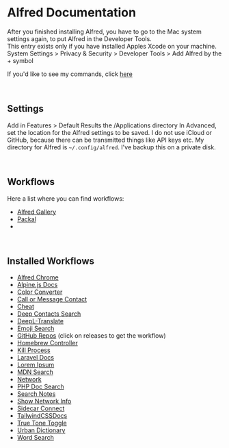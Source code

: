 # Alfred Documentation
After you finished installing Alfred, you have to go to the Mac system settings
again, to put Alfred in the Developer Tools.  
This entry exists only if you have installed Apples Xcode on your machine.  
System Settings > Privacy & Security > Developer Tools > Add Alfred by the + symbol

If you'd like to see my commands, click [here](alfred/docs/documentation.md)

<br>

## Settings
Add in Features > Default Results the /Applications directory
In Advanced, set the location for the Alfred settings to be saved.
I do not use iCloud or GitHub, because there can be transmitted things like API
keys etc. My directory for Alfred is `~/.config/alfred`. I've backup this on a
private disk.

<br>

## Workflows
Here a list where you can find workflows:
* [Alfred Gallery](https://alfred.app)
* [Packal](https://www.packal.org)
* []()

<br>

## Installed Workflows
* [Alfred Chrome](https://github.com/ShogunPanda/alfred-chrome)
* [Alpine.js Docs](https://github.com/Fadarrizz/alfred-alpinejs-docs)
* [Color Converter](https://www.packal.org/workflow/colors)
* [Call or Message Contact](https://github.com/c-stephens/Call-or-Message-Contact)
* [Cheat]()
* [Deep Contacts Search](https://alfred.app/workflows/alfredapp/deep-contacts-search/)
* [DeepL-Translate](https://github.com/m9dfukc/deepl-alfred-workflow/tree/master)
* [Emoji Search](https://github.com/jsumners/alfred-emoji)
* [GitHub Repos](https://github.com/edgarjs/alfred-github-repos) (click on releases to get the workflow)
* [Homebrew Controller](https://www.packal.org/workflow/homebrew-controller)
* [Kill Process](https://www.packal.org/workflow/kill-process)
* [Laravel Docs](https://github.com/tillkruss/alfred-laravel-docs)
* [Lorem Ipsum](https://github.com/tillkruss/alfred-lorem-ipsum)
* [MDN Search](https://github.com/gilbarbara/alfred-workflows/tree/main/mdn-search)
* [Network](https://github.com/mrodalgaard/alfred-network-workflow)
* [PHP Doc Search](https://www.packal.org/workflow/php-doc-search)
* [Search Notes](https://github.com/sballin/alfred-search-notes-app)
* [Show Network Info](https://github.com/jeppestaerk/alfred-show-network-info)
* [Sidecar Connect](https://github.com/kovstas/alfred-sidecar)
* [TailwindCSSDocs](https://github.com/clnt/alfred-tailwindcss-docs/tree/master)
* [True Tone Toggle](https://github.com/B3nnyL/alfred-true-tone-toggle)
* [Urban Dictionary](https://github.com/xilopaint/alfred-urban-dictionary/releases/tag/v2.7.0)
* [Word Search](https://github.com/jun6lee/Alfred-WordSearch)
